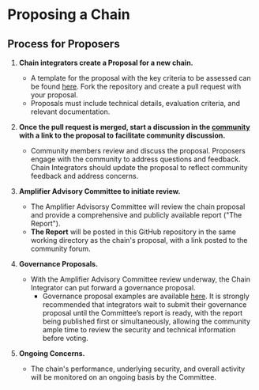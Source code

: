 # Proposing a Chain

## Process for Proposers

1. **Chain integrators create a Proposal for a new chain.**
    - A template for the proposal with the key criteria to be assessed can be found [here](../src/chains/_TEMPLATE/PROPOSAL.md). Fork the repository and create a pull request with your proposal.
    - Proposals must include technical details, evaluation criteria, and relevant documentation.

2. **Once the pull request is merged, start a discussion in the [community](https://community.axelar.network/) with a link to the proposal to facilitate community discussion.**
    - Community members review and discuss the proposal. Proposers engage with the community to address questions and feedback. Chain Integrators should update the proposal to reflect community feedback and address concerns.

3. **Amplifier Advisory Committee to initiate review.**
    - The Amplifier Advisorsy Committee will review the chain proposal and provide a comprehensive and publicly available report ("The Report").
    - **The Report** will be posted in this GitHub repository in the same working directory as the chain's proposal, with a link posted to the community forum.
 
4. **Governance Proposals.**
    - With the Amplifier Advisory Committee review underway, the Chain Integrator can put forward a governance proposal.
        - Governance proposal examples are available [here](https://docs.axelar.dev/dev/amplifier/chain-integration/governance-proposals/). It is strongly recommended that integrators wait to submit their governance proposal until the Committee’s report is ready, with the report being published first or simultaneously, allowing the community ample time to review the security and technical information before voting.

5. **Ongoing Concerns.**
    - The chain's performance, underlying security, and overall activity will be monitored on an ongoing basis by the Committee.

